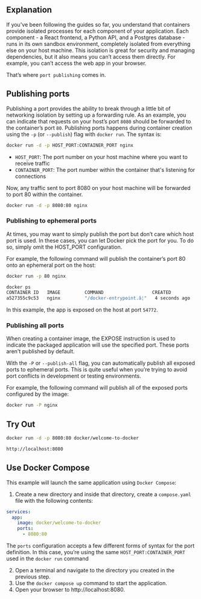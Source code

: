 ## Explanation
If you've been following the guides so far, you understand that containers provide isolated processes for each component of your application. Each component - a React frontend, a Python API, and a Postgres database - runs in its own sandbox environment, completely isolated from everything else on your host machine. 
This isolation is great for security and managing dependencies, but it also means you can’t access them directly. For example, you can’t access the web app in your browser.

That’s where `port publishing` comes in.


## Publishing ports
Publishing a port provides the ability to break through a little bit of networking isolation by setting up a forwarding rule. 
As an example, you can indicate that requests on your host’s port `8080` should be forwarded to the container’s port `80`. Publishing ports happens during container creation using the `-p` (or `--publish`) flag with `docker run`. The syntax is:

```bash
docker run -d -p HOST_PORT:CONTAINER_PORT nginx
```
- `HOST_PORT`: The port number on your host machine where you want to receive traffic
- `CONTAINER_PORT`: The port number within the container that's listening for connections

Now, any traffic sent to port 8080 on your host machine will be forwarded to port 80 within the container.
```bash
docker run -d -p 8080:80 nginx
```

### Publishing to ephemeral ports
At times, you may want to simply publish the port but don’t care which host port is used. In these cases, you can let Docker pick the port for you. To do so, simply omit the HOST_PORT configuration.

For example, the following command will publish the container’s port 80 onto an ephemeral port on the host:
```bash
docker run -p 80 nginx

docker ps
CONTAINER ID   IMAGE         COMMAND                  CREATED          STATUS          PORTS                    NAMES
a527355c9c53   nginx         "/docker-entrypoint.â¦"   4 seconds ago    Up 3 seconds    0.0.0.0:54772->80/tcp    romantic_williamson
```
In this example, the app is exposed on the host at port `54772`.


### Publishing all ports
When creating a container image, the EXPOSE instruction is used to indicate the packaged application will use the specified port. These ports aren't published by default.

With the `-P` or `--publish-all` flag, you can automatically publish all exposed ports to ephemeral ports. This is quite useful when you’re trying to avoid port conflicts in development or testing environments.

For example, the following command will publish all of the exposed ports configured by the image:
```bash
docker run -P nginx
```


## Try Out

```bash
docker run -d -p 8080:80 docker/welcome-to-docker
```
```bash
http://localhost:8080
```

## Use Docker Compose
This example will launch the same application using `Docker Compose`:

1. Create a new directory and inside that directory, create a `compose.yaml` file with the following contents:

```yaml
services:
  app:
    image: docker/welcome-to-docker
    ports:
      - 8080:80
```
The `ports` configuration accepts a few different forms of syntax for the port definition. In this case, you’re using the same `HOST_PORT:CONTAINER_PORT` used in the `docker run` command

2. Open a terminal and navigate to the directory you created in the previous step.
3. Use the `docker compose up` command to start the application.
4. Open your browser to http://localhost:8080.

